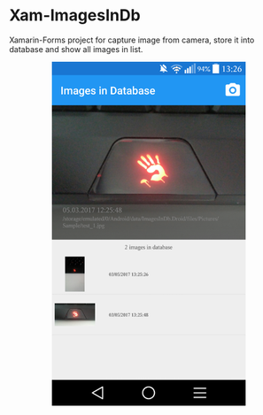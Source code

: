 # Xam-ImagesInDb
Xamarin-Forms project for capture image from camera, store it into database and show all images in list.

<p align="center">
  <img src="imagesInDb.png" width="350"/>
</p>
